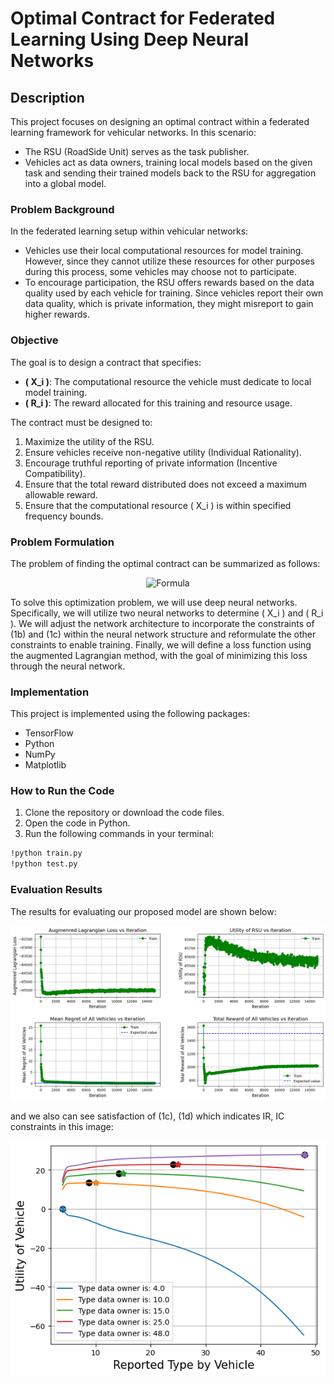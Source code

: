 # Optimal Contract for Federated Learning Using Deep Neural Networks

## Description

This project focuses on designing an optimal contract within a federated learning framework for vehicular networks. In this scenario:

- The RSU (RoadSide Unit) serves as the task publisher.
- Vehicles act as data owners, training local models based on the given task and sending their trained models back to the RSU for aggregation into a global model.

### Problem Background

In the federated learning setup within vehicular networks:

- Vehicles use their local computational resources for model training. However, since they cannot utilize these resources for other purposes during this process, some vehicles may choose not to participate.
- To encourage participation, the RSU offers rewards based on the data quality used by each vehicle for training. Since vehicles report their own data quality, which is private information, they might misreport to gain higher rewards.

### Objective

The goal is to design a contract that specifies:

- **\( X_i \)**: The computational resource the vehicle must dedicate to local model training.
- **\( R_i \)**: The reward allocated for this training and resource usage.

The contract must be designed to:

1. Maximize the utility of the RSU.
2. Ensure vehicles receive non-negative utility (Individual Rationality).
3. Encourage truthful reporting of private information (Incentive Compatibility).
4. Ensure that the total reward distributed does not exceed a maximum allowable reward.
5. Ensure that the computational resource \( X_i \) is within specified frequency bounds.

### Problem Formulation

The problem of finding the optimal contract can be summarized as follows:

<p align="center">
  <img src="https://quicklatex.com/cache3/85/ql_00035d45896495eca030c03f58e75e85_l3.png" alt="Formula">
</p>

To solve this optimization problem, we will use deep neural networks. Specifically, we will utilize two neural networks to determine \( X_i \) and \( R_i \). We will adjust the network architecture to incorporate the constraints of (1b) and (1c) within the neural network structure and reformulate the other constraints to enable training. Finally, we will define a loss function using the augmented Lagrangian method, with the goal of minimizing this loss through the neural network.

### Implementation

This project is implemented using the following packages:

- TensorFlow
- Python
- NumPy
- Matplotlib

### How to Run the Code

1. Clone the repository or download the code files.
2. Open the code in Python.
3. Run the following commands in your terminal:

```bash
!python train.py
!python test.py
```
### Evaluation Results

The results for evaluating our proposed model are shown below:

<p align="center">
  <img src="https://github.com/faezefat/optimal-contract-for-federated-learning-using-deep-neural-network/blob/main/results/conctraints.png" alt="Evaluation Results">
</p>

and we also can see satisfaction of (1c), (1d) which indicates IR, IC constraints in this image:
<p align="center">
  <img src="https://github.com/faezefat/optimal-contract-for-federated-learning-using-deep-neural-network/blob/main/results/IC_IR.png">
</p>
